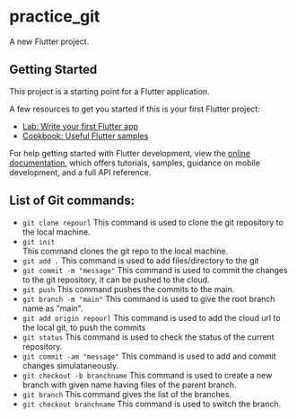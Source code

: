 # practice_git

A new Flutter project.

## Getting Started

This project is a starting point for a Flutter application.

A few resources to get you started if this is your first Flutter project:

- [Lab: Write your first Flutter app](https://docs.flutter.dev/get-started/codelab)
- [Cookbook: Useful Flutter samples](https://docs.flutter.dev/cookbook)

For help getting started with Flutter development, view the
[online documentation](https://docs.flutter.dev/), which offers tutorials,
samples, guidance on mobile development, and a full API reference.



## List of Git commands:

- `git clone repourl`
 This command is used to clone the git repository to the local machine.
- `git init`  
 This command clones the git repo to the local machine.
- `git add .`
 This command is used to add files/directory to the git
- `git commit -m "message"`
 This command is used to commit the changes to the git repository, it can be pushed to the cloud.
- `git push`
 This command pushes the commits to the main.
- `git branch -m "main"`
 This command is used to give the root branch name as "main".
- `git add origin repourl`
 This command is used to add the cloud url to the local git, to push the commits
- `git status`
 This command is used to check the status of the current repository.
- `git commit -am "message"`
 This command is used to add and commit changes simulataneously.
- `git checkout -b branchname`
 This command is used to create a new branch with given name having files of the parent branch.
- `git branch`
 This command gives the list of the branches.
- `git checkout branchname`
 This command is used to switch the branch.